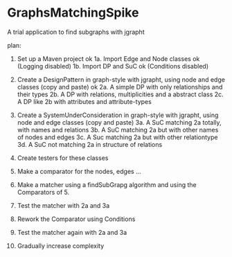 # GraphsMatchingSpike
A trial application to find subgraphs with jgrapht

plan:

1. Set up a Maven project ok
1a. Import Edge and Node classes ok (Logging disabled)
1b. Import DP and SuC ok (Conditions disabled)

2. Create a DesignPattern in graph-style with jgrapht, using node and edge classes (copy and paste) ok
2a. A simple DP with only relationships and their types
2b. A DP with relations, multiplicities and a abstract class
2c. A DP like 2b with attributes and attribute-types
3. Create a SystemUnderConsideration in graph-style with jgrapht, using node and edge classes (copy and paste)
3a. A SuC matching 2a totally, with names and relations
3b. A SuC matching 2a but with other names of nodes and edges
3c. A Suc matching 2a but with other relationtype
3d. A SuC not matching 2a in structure of relations
4. Create testers for these classes
5. Make a comparator for the nodes, edges ...
6. Make a matcher using a findSubGrapg algorithm and using the Comparators of 5.
7. Test the matcher with 2a and 3a
8. Rework the Comparator using Conditions
9. Test the matcher again with 2a and 3a
10. Gradually increase complexity
